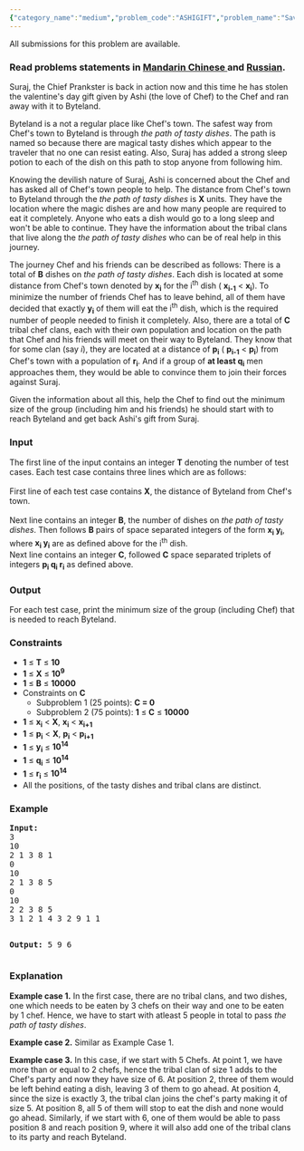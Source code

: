 ```yaml
---
{"category_name":"medium","problem_code":"ASHIGIFT","problem_name":"Saving a gift of love","languages_supported":{"0":"ADA","1":"ASM","2":"BASH","3":"BF","4":"C","5":"C99 strict","6":"CAML","7":"CLOJ","8":"CLPS","9":"CPP 4.3.2","10":"CPP 4.9.2","11":"CPP14","12":"CS2","13":"D","14":"ERL","15":"FORT","16":"FS","17":"GO","18":"HASK","19":"ICK","20":"ICON","21":"JAVA","22":"JS","23":"LISP clisp","24":"LISP sbcl","25":"LUA","26":"NEM","27":"NICE","28":"NODEJS","29":"PAS fpc","30":"PAS gpc","31":"PERL","32":"PERL6","33":"PHP","34":"PIKE","35":"PRLG","36":"PYPY","37":"PYTH","38":"PYTH 3.4","39":"RUBY","40":"SCALA","41":"SCM chicken","42":"SCM guile","43":"SCM qobi","44":"ST","45":"TCL","46":"TEXT","47":"WSPC"},"max_timelimit":1,"source_sizelimit":50000,"problem_author":"pnkjjindal","problem_tester":"xcwgf666","date_added":"10-03-2015","tags":{"0":"binary","1":"ltime22","2":"pnkjjindal","3":"simple"},"editorial_url":"http://discuss.codechef.com/problems/ASHIGIFT","time":{"view_start_date":1427617800,"submit_start_date":1427617800,"visible_start_date":1427617800,"end_date":1735669800},"layout":"problem"}
---
```

<span class="solution-visible-txt">All submissions for this problem are available.</span><h3> Read problems statements in <a target="_blank" href="http://www.codechef.com/download/translated/LTIME22/mandarin/ASHIGIFT.pdf">Mandarin Chinese </a> and <a target="_blank" href="http://www.codechef.com/download/translated/LTIME22/russian/ASHIGIFT.pdf">Russian</a>.</h3>
<p>Suraj, the Chief Prankster is back in action now and this time he has stolen the valentine's day gift given by Ashi (the love of Chef) to the Chef and ran away with it to Byteland.</p>
<p>Byteland is a not a regular place like Chef's town. The safest way from Chef's town to Byteland is through <i>the path of tasty dishes</i>. The path is named so because there are magical tasty dishes which appear to the traveler that no one can resist eating. Also, Suraj has added a strong sleep potion to each of the dish on this path to stop anyone from following him.</p>
<p>Knowing the devilish nature of Suraj, Ashi is concerned about the Chef and has asked all of Chef's town people to help. The distance from Chef's town to Byteland through the <i>the path of tasty dishes</i> is <b>X</b> units. They have the location where the magic dishes are and how many people are required to eat it completely. Anyone who eats a dish would go to a long sleep and won't be able to continue. They have the information about the tribal clans that live along the <i>the path of tasty dishes</i> who can be of real help in this journey. </p>
<p>The journey Chef and his friends can be described as follows: There is a total of <b>B</b> dishes on <i>the path of tasty dishes</i>. Each dish is located at some distance from Chef's town denoted by <b>x<sub>i</sub></b> for the i<sup>th</sup> dish ( <b>x<sub>i-1</sub></b> &lt;  <b>x<sub>i</sub></b>). To minimize the number of friends Chef has to leave behind, all of them have decided that exactly <b>y<sub>i</sub></b> of them will eat the i<sup>th</sup> dish, which is the required number of people needed to finish it completely. Also, there are a total of <b>C</b> tribal chef clans, each with their own population and location on the path that Chef and his friends will meet on their way to Byteland. They know that for some clan (say <i>i</i>), they are located at a distance of <b>p<sub>i</sub></b> ( <b>p<sub>i-1</sub></b> &lt;  <b>p<sub>i</sub></b>) from Chef's town with a population of <b>r<sub>i</sub></b>. And if a group of <b>at least q<sub>i</sub></b> men approaches them, they would be able to convince them to join their forces against Suraj.</p>
<p>Given the information about all this, help the Chef to find out the minimum size of the group (including him and his friends) he should start with to reach Byteland and get back Ashi's gift from Suraj.</p>
<h3>Input</h3>
<p>The first line of the input contains an integer <b>T</b> denoting the number of test cases. Each test case contains three lines which are as follows:<br /><br />
First line of each test case contains <b>X</b>, the distance of Byteland from Chef's town.<br /><br />
Next line contains an integer <b>B</b>, the number of dishes on <i>the path of tasty dishes</i>. Then follows <b>B</b> pairs of space separated integers of the form <b>x<sub>i</sub> y<sub>i</sub></b>, where <b>x<sub>i</sub> y<sub>i</sub></b> are as defined above for the i<sup>th</sup> dish.<br />
Next line contains an integer <b>C</b>, followed <b>C</b> space separated triplets of integers <b>p<sub>i</sub> q<sub>i</sub> r<sub>i</sub></b> as defined above.</p>
<h3>Output</h3>
<p>For each test case, print the minimum size of the group  (including Chef) that is needed to reach Byteland.</p>
<h3>Constraints</h3>
<ul>
<li><b>1</b> ≤ <b>T</b> ≤ <b>10</b></li>
<li><b>1</b> ≤ <b>X</b> ≤ <b>10<sup>9</sup></b></li>
<li><b>1</b> ≤ <b>B</b> ≤ <b>10000</b></li>
<li> Constraints on <b>C</b>
<ul>
<li>Subproblem 1 (25 points): <b> C = 0</b></li>
<li>Subproblem 2 (75 points): <b>1</b> ≤ <b>C</b> ≤ <b>10000</b></li>
</ul>
</li>
<li><b>1</b> ≤ <b>x<sub>i</sub></b> &lt; <b>X</b>, <b>x<sub>i</sub></b> &lt; <b>x<sub>i+1</sub></b></li>
<li><b>1</b> ≤ <b>p<sub>i</sub></b> &lt; <b>X</b>, <b>p<sub>i</sub></b> &lt; <b>p<sub>i+1</sub></b></li>
<li><b>1</b> ≤ <b>y<sub>i</sub></b> ≤ <b>10<sup>14</sup></b></li>
<li><b>1</b> ≤ <b>q<sub>i</sub></b> ≤ <b>10<sup>14</sup></b></li>
<li><b>1</b> ≤ <b>r<sub>i</sub></b> ≤ <b>10<sup>14</sup></b></li>
<li>All the positions, of the tasty dishes and tribal clans are distinct.</li>
</ul>

<h3>Example</h3>
<pre><b>Input:</b>
3
10
2 1 3 8 1
0
10
2 1 3 8 5
0
10
2 2 3 8 5
3 1 2 1 4 3 2 9 1 1 

<b>Output:</b>
5
9
6
</pre>
<h3>Explanation</h3>
<p><b>Example case 1.</b> In the first case, there are no tribal clans, and two dishes, one which needs to be eaten by 3 chefs on their way and one to be eaten by 1 chef. Hence, we have to start with atleast 5 people in total to pass <i>the path of tasty dishes</i>.</p>
<p><b>Example case 2.</b> Similar as Example Case 1.</p>
<p><b>Example case 3.</b> In this case, if we start with 5 Chefs. At point 1, we have more than or equal to 2 chefs, hence the tribal clan of size 1 adds to the Chef's party and now they have size of 6. At position 2, three of them would be left behind eating a dish, leaving 3 of them to go ahead. At position 4, since the size is exactly 3, the tribal clan joins the chef's party making it of size 5. At position 8, all 5 of them will stop to eat the dish and none would go ahead. Similarly, if we start with 6, one of them would be able to pass position 8 and reach position 9, where it will also add one of the tribal clans to its party and reach Byteland.</p>
